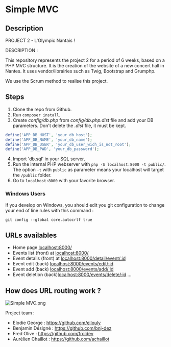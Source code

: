 # Simple MVC

## Description

PROJECT  2 - L'Olympic Nantais !

DESCRIPTION :

This repository represents the project 2 for a period of 6 weeks, based on a PHP MVC structure.
It is the creation of the website of a new concert hall in Nantes.
It uses vendor/librairies such as Twig, Bootstrap and Grumphp.

We use the Scrum method to realise this project.

## Steps

1. Clone the repo from Github.
2. Run `composer install`.
3. Create *config/db.php* from *config/db.php.dist* file and add your DB parameters. Don't delete the *.dist* file, it must be kept.
```php
define('APP_DB_HOST', 'your_db_host');
define('APP_DB_NAME', 'your_db_name');
define('APP_DB_USER', 'your_db_user_wich_is_not_root');
define('APP_DB_PWD', 'your_db_password');
```
4. Import 'db.sql' in your SQL server,
5. Run the internal PHP webserver with `php -S localhost:8000 -t public/`. The option `-t` with `public` as parameter means your localhost will target the `/public` folder.
6. Go to `localhost:8000` with your favorite browser.


### Windows Users

If you develop on Windows, you should edit you git configuration to change your end of line rules with this command :

`git config --global core.autocrlf true`

## URLs availables

* Home page [localhost:8000/](localhost:8000/)
* Events list (front) at [localhost:8000/](localhost:8000/)
* Event details (front) at [localhost:8000/detail/event/:id](localhost:8000/detail/event/{id})
* Event edit (back) [localhost:8000/events/edit/:id](localhost:8000/events/edit/{id})
* Event add (back) [localhost:8000/events/add/:id](localhost:8000/events/add/{id})
* Event deletion (back)[localhost:8000/events/delete/:id](localhost:8000/events/delete/{id})
... 
## How does URL routing work ?

![Simple MVC.png](https://raw.githubusercontent.com/WildCodeSchool/simple-mvc/master/Simple%20-%20MVC.png)

Project team :

- Elodie George : https://github.com/ellouly
- Benjamin Désigné : https://github.com/bnj-dez
- Fred Olive : https://github.com/froldev
- Aurélien Chaillot : https://github.com/achaillot